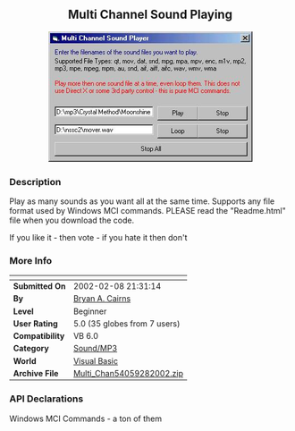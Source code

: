 ﻿<div align="center">

## Multi Channel Sound Playing

<img src="PIC2002282129489126.jpg">
</div>

### Description

Play as many sounds as you want all at the same time. Supports any file format used by Windows MCI commands. PLEASE read the "Readme.html" file when you download the code.

If you like it - then vote - if you hate it then don't
 
### More Info
 


<span>             |<span>
---                |---
**Submitted On**   |2002-02-08 21:31:14
**By**             |[Bryan A\. Cairns](https://github.com/Planet-Source-Code/PSCIndex/blob/master/ByAuthor/bryan-a-cairns.md)
**Level**          |Beginner
**User Rating**    |5.0 (35 globes from 7 users)
**Compatibility**  |VB 6\.0
**Category**       |[Sound/MP3](https://github.com/Planet-Source-Code/PSCIndex/blob/master/ByCategory/sound-mp3__1-45.md)
**World**          |[Visual Basic](https://github.com/Planet-Source-Code/PSCIndex/blob/master/ByWorld/visual-basic.md)
**Archive File**   |[Multi\_Chan54059282002\.zip](https://github.com/Planet-Source-Code/bryan-a-cairns-multi-channel-sound-playing__1-31626/archive/master.zip)

### API Declarations

Windows MCI Commands - a ton of them





